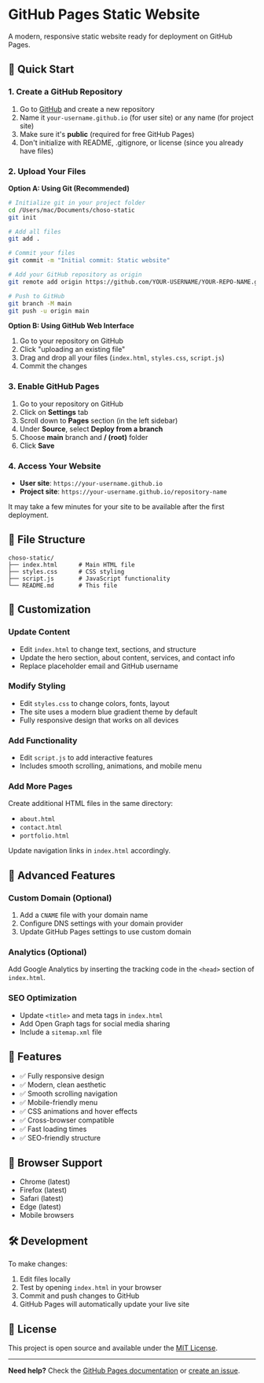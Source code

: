 # GitHub Pages Static Website

A modern, responsive static website ready for deployment on GitHub Pages.

## 🚀 Quick Start

### 1. Create a GitHub Repository

1. Go to [GitHub](https://github.com) and create a new repository
2. Name it `your-username.github.io` (for user site) or any name (for project site)
3. Make sure it's **public** (required for free GitHub Pages)
4. Don't initialize with README, .gitignore, or license (since you already have files)

### 2. Upload Your Files

**Option A: Using Git (Recommended)**
```bash
# Initialize git in your project folder
cd /Users/mac/Documents/choso-static
git init

# Add all files
git add .

# Commit your files
git commit -m "Initial commit: Static website"

# Add your GitHub repository as origin
git remote add origin https://github.com/YOUR-USERNAME/YOUR-REPO-NAME.git

# Push to GitHub
git branch -M main
git push -u origin main
```

**Option B: Using GitHub Web Interface**
1. Go to your repository on GitHub
2. Click "uploading an existing file"
3. Drag and drop all your files (`index.html`, `styles.css`, `script.js`)
4. Commit the changes

### 3. Enable GitHub Pages

1. Go to your repository on GitHub
2. Click on **Settings** tab
3. Scroll down to **Pages** section (in the left sidebar)
4. Under **Source**, select **Deploy from a branch**
5. Choose **main** branch and **/ (root)** folder
6. Click **Save**

### 4. Access Your Website

- **User site**: `https://your-username.github.io`
- **Project site**: `https://your-username.github.io/repository-name`

It may take a few minutes for your site to be available after the first deployment.

## 📁 File Structure

```
choso-static/
├── index.html      # Main HTML file
├── styles.css      # CSS styling
├── script.js       # JavaScript functionality
└── README.md       # This file
```

## 🎨 Customization

### Update Content
- Edit `index.html` to change text, sections, and structure
- Update the hero section, about content, services, and contact info
- Replace placeholder email and GitHub username

### Modify Styling
- Edit `styles.css` to change colors, fonts, layout
- The site uses a modern blue gradient theme by default
- Fully responsive design that works on all devices

### Add Functionality
- Edit `script.js` to add interactive features
- Includes smooth scrolling, animations, and mobile menu

### Add More Pages
Create additional HTML files in the same directory:
- `about.html`
- `contact.html`
- `portfolio.html`

Update navigation links in `index.html` accordingly.

## 🔧 Advanced Features

### Custom Domain (Optional)
1. Add a `CNAME` file with your domain name
2. Configure DNS settings with your domain provider
3. Update GitHub Pages settings to use custom domain

### Analytics (Optional)
Add Google Analytics by inserting the tracking code in the `<head>` section of `index.html`.

### SEO Optimization
- Update `<title>` and meta tags in `index.html`
- Add Open Graph tags for social media sharing
- Include a `sitemap.xml` file

## 🌟 Features

- ✅ Fully responsive design
- ✅ Modern, clean aesthetic
- ✅ Smooth scrolling navigation
- ✅ Mobile-friendly menu
- ✅ CSS animations and hover effects
- ✅ Cross-browser compatible
- ✅ Fast loading times
- ✅ SEO-friendly structure

## 📱 Browser Support

- Chrome (latest)
- Firefox (latest)
- Safari (latest)
- Edge (latest)
- Mobile browsers

## 🛠️ Development

To make changes:
1. Edit files locally
2. Test by opening `index.html` in your browser
3. Commit and push changes to GitHub
4. GitHub Pages will automatically update your live site

## 📝 License

This project is open source and available under the [MIT License](LICENSE).

---

**Need help?** Check the [GitHub Pages documentation](https://docs.github.com/en/pages) or [create an issue](https://github.com/YOUR-USERNAME/YOUR-REPO-NAME/issues).